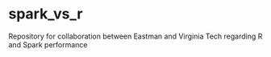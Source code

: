 # spark_vs_r
Repository for collaboration between Eastman and Virginia Tech regarding R and Spark performance
